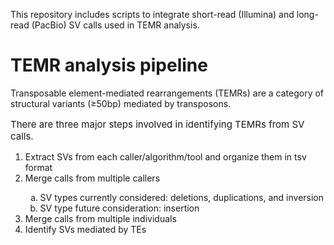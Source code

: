 This repository includes scripts to integrate short-read (Illumina) and long-read (PacBio) SV calls used in TEMR analysis.

# TEMR analysis pipeline

Transposable element-mediated rearrangements (TEMRs) are a category of structural variants (&ge;50bp) mediated by transposons.

<p style="font-size:15px">There are three major steps involved in identifying TEMRs from SV calls.</p>

<ol>
  <li>Extract SVs from each caller/algorithm/tool and organize them in tsv format</li>
  <li>Merge calls from multiple callers</li>
  <ol style="list-style-type: lower-alpha">
    <li>SV types currently considered: deletions, duplications, and inversion</li>
    <li>SV type future consideration: insertion</li>
  </ol>
  <li>Merge calls from multiple individuals</li>
  <li>Identify SVs mediated by TEs</li>
</ol>
